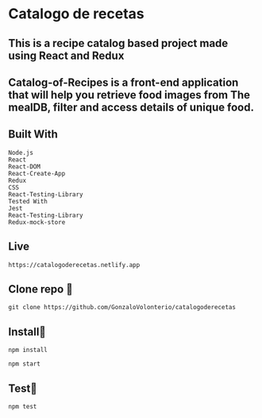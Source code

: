 # Catalogo de recetas

## This is a recipe catalog based project made using React and Redux

## Catalog-of-Recipes is a front-end application that will help you retrieve food images from The mealDB, filter and access details of unique food.

## Built With

```
Node.js
React
React-DOM
React-Create-App
Redux
CSS
React-Testing-Library
Tested With
Jest
React-Testing-Library
Redux-mock-store
```

## Live

```
https://catalogoderecetas.netlify.app
```


## Clone repo 🔧

```
git clone https://github.com/GonzaloVolonterio/catalogoderecetas
```

## Install🔧

```
npm install
```

```
npm start
```

## Test🔧

```
npm test

```


